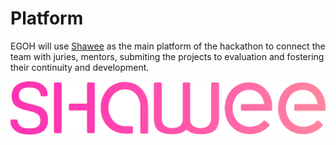 # Platform

EGOH will use [Shawee](https://shawee.io) as the main platform of the hackathon to connect the team with juries, mentors, submiting the projects to evaluation and fostering their continuity and development.

![From the registration of the participants, to the evaluation of pitches by the jurors, Shawee brings methodology and dynamism to companies that want to organize hackathons. ](.gitbook/assets/logo-shawee-degrade-1.png)



